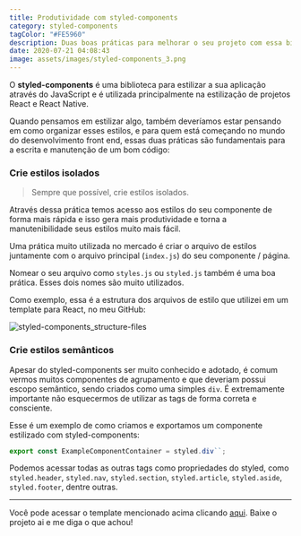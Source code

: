 ```yaml
---
title: Produtividade com styled-components
category: styled-components
tagColor: "#FE5960"
description: Duas boas práticas para melhorar o seu projeto com essa biblioteca fenomenal
date: 2020-07-21 04:08:43
image: assets/images/styled-components_3.png
---
```

O **styled-components** é uma biblioteca para estilizar a sua aplicação através do JavaScript e é utilizada principalmente na estilização de projetos React e React Native.

Quando pensamos em estilizar algo, também deveríamos estar pensando em como organizar esses estilos, e para quem está começando no mundo do desenvolvimento front end, essas duas práticas são fundamentais para a escrita e manutenção de um bom código:

### Crie estilos isolados

> Sempre que possível, crie estilos isolados.

Através dessa prática temos acesso aos estilos do seu componente de forma mais rápida e isso gera mais produtividade e torna a manutenibilidade seus estilos muito mais fácil.

Uma prática muito utilizada no mercado é criar o arquivo de estilos juntamente com o arquivo principal (`index.js`) do seu componente / página.

Nomear o seu arquivo como `styles.js` ou `styled.js` também é uma boa prática. Esses dois nomes são muito utilizados.

Como exemplo, essa é a estrutura dos arquivos de estilo que utilizei em um template para React, no meu GitHub:

![styled-components_structure-files](assets/images/styled-components_3.png "estrutura de arquivos usando styled-components")

### Crie estilos semânticos

Apesar do styled-components ser muito conhecido e adotado, é comum vermos muitos componentes de agrupamento e que deveriam possui escopo semântico, sendo criados como uma simples `div`. É extremamente importante não esquecermos de utilizar as tags de forma correta  e consciente.

Esse é um exemplo de como criamos e exportamos um componente estilizado com styled-components:

```jsx
export const ExampleComponentContainer = styled.div``;
```

Podemos acessar todas as outras tags como propriedades do styled, como `styled.header`, `styled.nav`, `styled.section`, `styled.article`, `styled.aside`, `styled.footer`, dentre outras.

---

Você pode acessar o template mencionado acima clicando [aqui](https://github.com/coderamos/template-reactjs). Baixe o projeto ai e me diga o que achou!